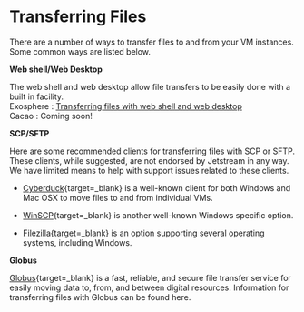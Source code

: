 # Transferring Files

There are a number of ways to transfer files to and from your VM instances. Some common ways are listed below.  
 
**Web shell/Web Desktop**  
 
The web shell and web desktop allow file transfers to be easily done with a built in facility.  
Exosphere : [Transferring files with web shell and web desktop](https://docs.jetstream-cloud.org/ui/exo/exo-filetransfer)   
Cacao : Coming soon!  

**SCP/SFTP**  

Here are some recommended clients for transferring files with SCP or SFTP. These clients, while suggested, are not endorsed by Jetstream in any way. We have limited means to help with support issues related to these clients.

* [Cyberduck](https://cyberduck.io/){target=_blank} is a well-known client for both Windows and Mac OSX to move files to and from individual VMs.

* [WinSCP](https://winscp.net/eng/download.php){target=_blank} is another well-known Windows specific option.
* [Filezilla](https://filezilla-project.org/){target=_blank} is an option supporting several operating systems, including Windows.

**Globus**  

[Globus](https://www.globus.org/data-transfer){target=_blank} is a fast, reliable, and secure file transfer service for easily moving data to, from, and between digital resources. Information for transferring files with Globus can be found here.

